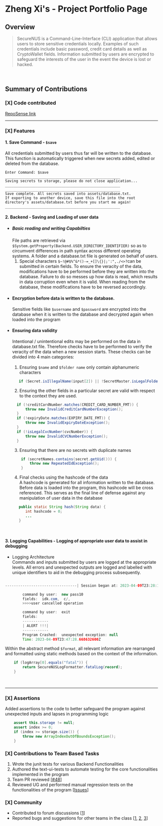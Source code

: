 # Zheng Xi's - Project Portfolio Page

## Overview
>SecureNUS is a Command-Line-Interface (CLI) application that allows users to store sensitive credentials locally.
Examples of such credentials include basic password, credit card details as well as CryptoWallet fields.
Information submitted by users are encrypted to safeguard the interests of the user in the event the device is lost
or hacked.

<br>

## Summary of Contributions
### [X] Code contributed
[RepoSense link](https://nus-cs2113-ay2223s2.github.io/tp-dashboard/?search=euzhengxi&breakdown=true)
<br>
***
### [X] Features <br>
#### 1. Save Command - `$save` <br>
All credentials submitted by users thus far will be written to the database. This function is automatically triggered 
when new secrets added, edited or deleted from the database.
```
Enter Command: $save
_____________________________________________________
Saving secrets to storage, please do not close application...
_____________________________________________________
_____________________________________________________
Save complete. All secrets saved into assets/database.txt.
If exporting to another device, save this file into the root directory's assets/database.txt before you start me again!
_____________________________________________________
```
#### 2. Backend - Saving and Loading of user data <br>

+ ##### Basic reading and writing Capabilties <br> 
  File paths are retrieved via `$System.getProperty(Backend.USER_DIRECTORY_IDENTIFIER)`
  so as to circumvent differences in path syntax across different operating systems. A folder and a database.txt file is
  generated on behalf of users.  
  1. Special characters `$~!@#$%^&*()-=_+[]\{}|;':",./<>?`can be submitted in certain fields. To ensure the veracity of 
  the data, modifications have to be performed before they are written into the database. Failure to do so messes up how 
  data is read, which results in data corruption even when it is valid. When reading from the database, these modifications have to be reversed accordingly.<br>
+ #### Encryption before data is written to the database.
  Sensitive fields like `$username` and `$password` are encrypted into the database when it is written to the database and
  decrypted again when loaded into the program <br>
+ #### Ensuring data validity<br> 
  Intentional / unintentional edits may be performed on the data in database.txt file. Therefore checks have to be
  performed to verify the veracity of the data when a new session starts. These checks can be divided into 4 main categories: <br> <br>
   1. Ensuring `$name` and  `$folder name` only contain alphanumeric characters
  ```java
     if (Secret.isIllegalName(input[2]) || !SecretMaster.isLegalFolderName(input[3]))
  ```
   2. Ensuring the other fields in a particular secret are valid with respect to the context they are used.
  ```java
    if (!creditCardNumber.matches(CREDIT_CARD_NUMBER_FMT)) {
        throw new InvalidCreditCardNumberException();
    }
    if (!expiryDate.matches(EXPIRY_DATE_FMT)) {
        throw new InvalidExpiryDateException();
    }
    if (!isLegalCvcNumber(cvcNumber)) {
        throw new InvalidCVCNumberException();
    }
  ``` 
   3. Ensuring that there are no secrets with duplicate names
  ```java
      if (secretNames.contains(secret.getUid())) {
          throw new RepeatedIdException();
      }
  ```
   4. Final checks using the hashcode of the data <br>
      A hashcode is generated for all information written to the database. Before data is loaded into the program,
      this hashcode will be cross referenced. This serves as the final line of defense against any manipulation of user
      data in the database
  ```java
     public static String hash(String data) {
        int hashcode = 0;
        ...
     }
  ```
<br>

#### 3. Logging Capabilities - Logging of appropriate user data to assist in debugging 
- Logging Architecture <br>
  Commands and inputs submitted by users are logged at the appropriate levels. All errors and unexpected outputs are 
  logged and labelled with unique identifiers to aid in the debugging process subsequently. 
```java

---------------------------------| Session began at: 2023-04-09T23:28:12.788915800Z |-----------------------------------

        command by user:  new pass10
        fields:  idk.com,  c/,
        >>>>user cancelled operation

        command by user:  exit
        fields:
        ------------
        | ALERT !!!|
        ------------
        Program Crashed:  unexpected exception: null
        Time: 2023-04-09T23:47:28.668632600Z
```
  Within the abstract method `$format`, all relevant information are rearranged and formatted using
  static methods based on the context of the information.
```java
    if (logArray[0].equals("fatal")) {
        return SecureNUSLogFormatter.fatalLog(record);
    }
```
<br>

***
### [X] Assertions <br>
Added assertions to the code to better safeguard the program against unexpected inputs and lapses in programming logic
``` java
    assert this.storage != null;
    assert index >= 0;
    if (index >= storage.size()) {
        throw new ArrayIndexOutOfBoundsException();
    } 
```

### [X] Contributions to Team Based Tasks <br>
1. Wrote the junit tests for various Backend Functionalities
2. Authored the text-ui-tests to automate testing for the core functionalities implemented in the program
3. Team PR reviewed [[#48](https://github.com/AY2223S2-CS2113-T15-2/tp/pull/48)]
4. Reviewed UG and performed manual regression tests on the functionalities of the program [[Issues](https://github.com/AY2223S2-CS2113-T15-2/tp/issues?q=is%3Aissue+author%3Aeuzhengxi+is%3Aclosed)]

### [X] Community

- Contributed to forum discussions [[1](https://github.com/nus-cs2113-AY2223S2/forum/issues/45)]
- Reported bugs and suggestions for other teams in the class [[1](https://github.com/nus-cs2113-AY2223S2/ip/pull/20/files/567e6fcf4d4be8fb7d3f6b8b456ad72597cf7388),
  [2](https://github.com/nus-cs2113-AY2223S2/ip/pull/114/files/2fa55392cbbbf776812bc0878ca9b4040edc5267),
  [3](https://github.com/euzhengxi/ped)]
